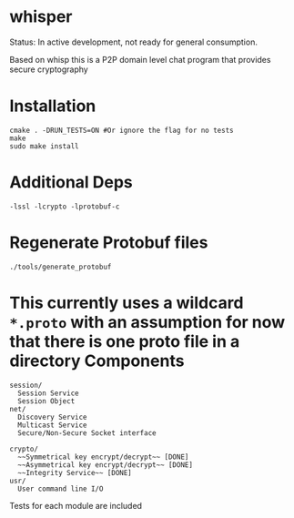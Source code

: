 whisper
=======

Status: In active development, not ready for general consumption.

Based on whisp this is a P2P domain level chat program that provides secure cryptography

Installation
=========

```
cmake . -DRUN_TESTS=ON #Or ignore the flag for no tests
make
sudo make install 
```

Additional Deps
=====

```
-lssl -lcrypto -lprotobuf-c
```

Regenerate Protobuf files
=========================

```
./tools/generate_protobuf
```

This currently uses a wildcard `*.proto` with an assumption for now that there is one proto file in a directory
Components
==========
```
session/
  Session Service
  Session Object
net/
  Discovery Service
  Multicast Service
  Secure/Non-Secure Socket interface

crypto/
  ~~Symmetrical key encrypt/decrypt~~ [DONE]
  ~~Asymmetrical key encrypt/decrypt~~ [DONE]
  ~~Integrity Service~~ [DONE]
usr/
  User command line I/O
```

Tests for each module are included
